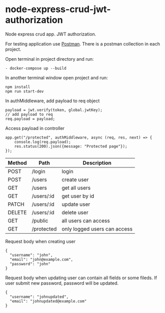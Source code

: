 # node-express-crud-jwt-authorization
Node express crud app. JWT authorization.



For testing application use [Postman](https://www.getpostman.com/). There is a postman collection in each project.

Open terminal in project directory and run:

```
- docker-compose up --build

```

In another terminal window open project and run:

```
npm install
npm run start-dev

```

In authMiddleware, add payload to req object
```
payload = jwt.verify(token, global.jwtKey);
// add payload to req
req.payload = payload;
```
Access payload in controller
```
app.get("/protected", authMiddleware, async (req, res, next) => {
    console.log(req.payload);
    res.status(200).json({message: "Protected page"});
});
```


Method | Path | Description
-------|------|------------ 
POST       |/login                           | login
POST       |/users                           | create user                    
GET        |/users                           | get all users                     
GET        |/users/:id                       | get user by id                   
PATCH      |/users/:id                       | update user                    
DELETE     |/users/:id                       | delete user 
GET        |/public                          | all users can access
GET        |/protected                       | only logged users can access


Request body when creating user
```
{
  "username": "john",
  "email": "john@example.com",
  "password": "john"
}
```

Request body when updating user can contain all fields or some fileds. 
If user submit new password, password will be updated.
```
{
  "username": "johnupdated",
  "email": "johnupdated@example.com"
}
```
